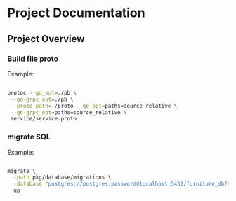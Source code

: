 # Project Documentation

## Project Overview

### Build file proto

Example:

```bash

protoc --go_out=./pb \
 --go-grpc_out=./pb \
 --proto_path=./proto --go_opt=paths=source_relative \
 --go-grpc_opt=paths=source_relative \
 service/service.proto

```

### migrate SQL

Example:

```bash

migrate \
  -path pkg/database/migrations \
  -database "postgres://postgres:password@localhost:5432/furniture_db?sslmode=disable" \
  up


```
